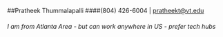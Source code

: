 ##Pratheek Thummalapalli
####(804) 426-6004 |   pratheekt@vt.edu 
###### I am from Atlanta Area - but can work anywhere in US - prefer tech hubs


